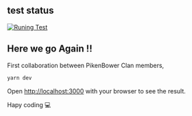 ## test status

[![Runing Test](https://github.com/Djinzo/portforyou/actions/workflows/github-ci.yml/badge.svg)](https://github.com/Djinzo/portforyou/actions/workflows/github-ci.yml)

## Here we go Again !! 

First collaboration between PikenBower Clan members,  


```bash
yarn dev 
```

Open [http://localhost:3000](http://localhost:3000) with your browser to see the result.

Hapy coding 💻 
